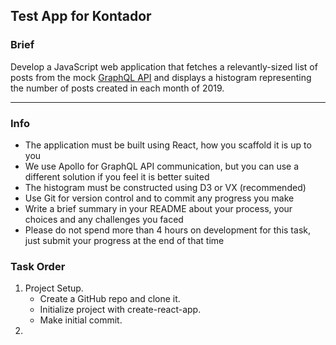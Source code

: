 ## Test App for Kontador

### Brief

Develop a JavaScript web application that fetches a relevantly-sized list of posts from the mock [GraphQL API](https://fakerql.stephix.uk/) and displays a histogram representing the number of posts created in each month of 2019.

---

### Info

- The application must be built using React, how you scaffold it is up to you
- We use Apollo for GraphQL API communication, but you can use a different solution if you feel it is better suited
- The histogram must be constructed using D3 or VX (recommended)
- Use Git for version control and to commit any progress you make
- Write a brief summary in your README about your process, your choices and any challenges you faced
- Please do not spend more than 4 hours on development for this task, just submit your progress at the end of that time


### Task Order

1. Project Setup.
    - Create a GitHub repo and clone it.
    - Initialize project with create-react-app.
    - Make initial commit.
2. 